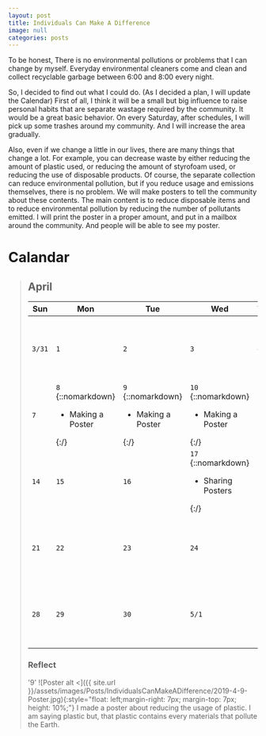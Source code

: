 ```yaml
---
layout: post
title: Individuals Can Make A Difference
image: null
categories: posts
---
```


To be honest, There is no environmental pollutions or problems that I can change by myself.
Everyday environmental cleaners come and clean and collect recyclable garbage between 6:00 and 8:00 every night.

So, I decided to find out what I could do.
(As I decided a plan, I will update the Calendar)
First of all, I think it will be a small but big influence to raise personal habits that are separate wastage required by the community.
It would be a great basic behavior.
On every Saturday, after schedules, I will pick up some trashes around my community. And I will increase the area gradually.

Also, even if we change a little in our lives, there are many things that change a lot.
For example, you can decrease waste by either reducing the amount of plastic used, or reducing the amount of styrofoam used, or reducing the use of disposable products.
Of course, the separate collection can reduce environmental pollution, but if you reduce usage and emissions themselves, there is no problem.
We will make posters to tell the community about these contents.
The main content is to reduce disposable items and to reduce environmental pollution by reducing the number of pollutants emitted.
I will print the poster in a proper amount, and put in a mailbox around the community. And people will be able to see my poster. 

# Calandar

> ## April
> 
>|<center>Sun</center>|<center>Mon</center>|<center>Tue</center>|<center>Wed</center>|<center>Thu</center>|<center>Fri</center>|<center>Sat</center>|
>|--------------------|--------------------|--------------------|--------------------|--------------------|--------------------|--------------------|
>|`3/31`<br/>    |`1`<br/>       |`2`<br/>       |`3`<br/>       |`4`<br/>       |`5`<br/>       |`6` <br/>{::nomarkdown}<ul><li>Picking Trash</li></ul>{:/}|
>|`7`<br/> |`8`<br/> {::nomarkdown}<ul><li>Making a Poster</li></ul>{:/} |`9`<br/> {::nomarkdown}<ul><li>Making a Poster</li></ul>{:/} |`10`<br/> {::nomarkdown}<ul><li>Making a Poster</li></ul>{:/} |`11`<br/>      |`12`<br/>      |`13` {::nomarkdown}<ul><li>Picking Trash</li></ul>{:/}|
>|`14`<br/> |`15`<br/>      |`16`<br/>      |`17`<br/> {::nomarkdown}<ul><li>Sharing Posters</li></ul>{:/} |`18`<br/>      |`19`<br/>      |`20` {::nomarkdown}<ul><li>Picking Trash</li></ul>{:/}|
>|`21`<br/>      |`22`<br/>      |`23`<br/>      |`24`<br/>      |`25`<br/>      |`26`<br/>      |`27` {::nomarkdown}<ul><li>Picking Trash</li></ul>{:/}|
>|`28`<br/>      |`29`<br/>      |`30`<br/>      |`5/1`<br/>     |`5/2`<br/>     |`5/3`<br/>     |`5/4` {::nomarkdown}<ul><li>Picking Trash</li></ul>{:/}|
>
> ### Reflect
> '9'
>![Poster alt <]({{ site.url }}/assets/images/Posts/IndividualsCanMakeADifference/2019-4-9-Poster.jpg){:style="float: left;margin-right: 7px; margin-top: 7px; height: 10%;"}
> I made a poster about reducing the usage of plastic. 
> I am saying plastic but, that plastic contains every materials that pollute the Earth.
